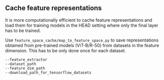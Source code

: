 ## Cache feature representations

It is more computationally efficient to cache feature representations and load them for training models in the HEAD setting where only the final layer has to be trained.

Use `feature_space_cache/map_to_feature_space.py` to save representations obtained from pre-trained models (ViT-B/R-50) from datasets in the feature dimension. This has to be only done once for each dataset.

```
--feature_extractor
--dataset_path
--feature_dim_path
--download_path_for_tensorflow_datasets
```
